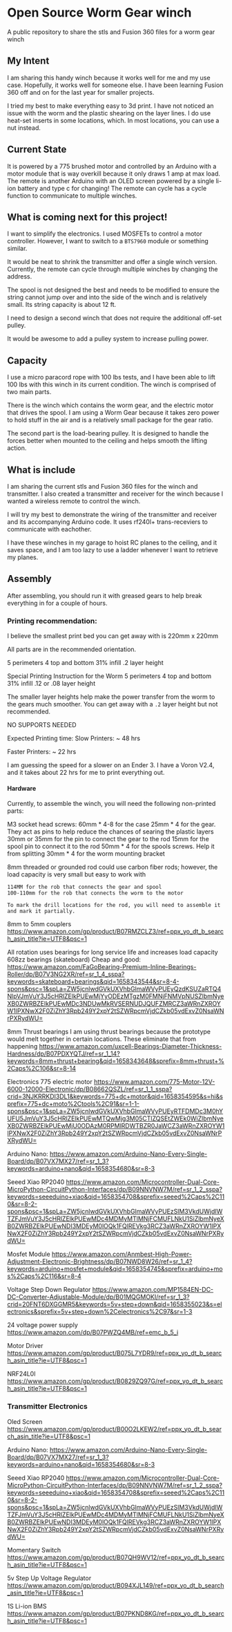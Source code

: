 # Open Source Worm Gear winch
A public repository to share the stls and Fusion 360 files for a worm gear winch

## My Intent
I am sharing this handy winch because it works well for me and my use case. Hopefully, it works well for someone else. I have been learning Fusion 360 off and on for the last year for smaller projects.

I tried my best to make everything easy to 3d print. I have not noticed an issue with the worm and the plastic shearing on the layer lines. 
I do use heat-set inserts in some locations, which. In most locations, you can use a nut instead.

## Current State

It is powered by a 775 brushed motor and controlled by an Arduino with a motor module that is way overkill because it only draws 1 amp at max load. The remote is another Arduino with an OLED screen powered by a single li-ion battery and type c for changing! The remote can cycle has a cycle function to communicate to multiple winches. 

## What is coming next for this project!
I want to simplify the electronics. I used MOSFETs to control a motor controller. However, I want to switch to a `BTS7960` module or something similar.

It would be neat to shrink the transmitter and offer a single winch version. Currently, the remote can cycle through multiple winches by changing the address.

The spool is not designed the best and needs to be modified to ensure the string cannot jump over and into the side of the winch and is relatively small. 
Its string capacity is about 12 ft. 

I need to design a second winch that does not require the additional off-set pulley.

It would be awesome to add a pulley system to increase pulling power.

## Capacity

I use a micro paracord rope with 100 lbs tests, and I have been able to lift 100 lbs with this winch in its current condition. The winch is comprised of two main parts.

There is the winch which contains the worm gear, and the electric motor that drives the spool. I am using a Worm Gear because it takes zero power to hold stuff in the air and is a relatively small package for the gear ratio.

The second part is the load-bearing pulley. It is designed to handle the forces better when mounted to the ceiling and helps smooth the lifting action.

## What is include

I am sharing the current stls and Fusion 360 files for the winch and transmitter.
I also created a transmitter and receiver for the winch because I wanted a wireless remote to control the winch. 

I will try my best to demonstrate the wiring of the transmitter and receiver and its accompanying Arduino code. It uses 
rf240l+ trans-receviers to communicate with eachother.

I have these winches in my garage to hoist RC planes to the ceiling, and it saves space, and I am too lazy to use a ladder whenever I want to retrieve my planes.

## Assembly

After assembling, you should run it with greased gears to help break everything in for a couple of hours. 

### Printing recommendation:

I believe the smallest print bed you can get away with is 220mm x 220mm

All parts are in the recommended orientation.

5 perimeters
4 top and bottom
31% infill
.2 layer height

Special Printing Instruction for the Worm
5 perimeters
4 top and bottom
31% infill
.12 or .08 layer height

The smaller layer heights help make the power transfer from the worm to the gears much smoother. 
You can get away with a `.2` layer height but not recommended.

NO SUPPORTS NEEDED

Expected Printing time: 
Slow Printers: ~ 48 hrs

Faster Printers: ~ 22 hrs

I am guessing the speed for a slower on an Ender 3. 
I have a Voron V2.4, and it takes about 22 hrs for me to print everything out. 

#### Hardware
Currently, to assemble the winch, you will need the following non-printed parts:

M3 socket head screws:
    60mm * 4-8 for the case
    25mm * 4 for the gear. They act as pins to help reduce the chances of 			searing the plastic layers
    30mm or 35mm for the pin to connect the gear to the rod
    15mm for the spool pin to connect it to the rod
    50mm * 4 for the spools screws. Help it from splitting
    30mm * 4 for the worm mounting bracket

8mm threaded or grounded rod
    could use carbon fiber rods; however, the load capacity is very small but easy to work with

    114MM for the rob that connects the gear and spool
    100-110mm for the rob that connects the worm to the motor
    
    To mark the drill locations for the rod, you will need to assemble it and mark it partially.

8mm to 5mm couplers
https://www.amazon.com/gp/product/B07RMZCLZ3/ref=ppx_yo_dt_b_search_asin_title?ie=UTF8&psc=1


All rotation uses bearings for long service life and increases load capacity
608zz bearings (skateboard)
    Cheap and good: https://www.amazon.com/FaGoBearing-Premium-Inline-Bearings-Roller/dp/B07V3NG2XR/ref=sr_1_4_sspa?keywords=skateboard+bearings&qid=1658343544&sr=8-4-spons&psc=1&spLa=ZW5jcnlwdGVkUXVhbGlmaWVyPUEyQzdKSUZaRTQ4NlpVJmVuY3J5cHRlZElkPUEwMjYyODEzMTgzM0FMNjFNMVpNUSZlbmNyeXB0ZWRBZElkPUEwMDc3NDUwMkRVSERNUDJQUFZMRCZ3aWRnZXROYW1lPXNwX2F0ZiZhY3Rpb249Y2xpY2tSZWRpcmVjdCZkb05vdExvZ0NsaWNrPXRydWU=

8mm Thrust bearings
    I am using thrust bearings because the prototype would melt together in certain locations. These eliminate that from happening
    https://www.amazon.com/uxcell-Bearings-Diameter-Thickness-Hardness/dp/B07PDXYQTJ/ref=sr_1_14?keywords=8mm+thrust+bearing&qid=1658343648&sprefix=8mm+thrust+%2Caps%2C106&sr=8-14

Electronics
 775 electric motor
 https://www.amazon.com/775-Motor-12V-6000-12000-Electronic/dp/B08662QSZL/ref=sr_1_1_sspa?crid=3NJKRRKDI3DL1&keywords=775+dc+motor&qid=1658354595&s=hi&sprefix=775+dc+moto%2Ctools%2C91&sr=1-1-spons&psc=1&spLa=ZW5jcnlwdGVkUXVhbGlmaWVyPUEyRTFDMDc3M0hYUFU5JmVuY3J5cHRlZElkPUEwMTQwMjg3M05CTlZQSEtZWEk0WiZlbmNyeXB0ZWRBZElkPUEwMjU0ODAzM0RPMlRDWTBZR0JaWCZ3aWRnZXROYW1lPXNwX2F0ZiZhY3Rpb249Y2xpY2tSZWRpcmVjdCZkb05vdExvZ0NsaWNrPXRydWU=

Arduino Nano: 
https://www.amazon.com/Arduino-Nano-Every-Single-Board/dp/B07VX7MX27/ref=sr_1_3?keywords=arduino+nano&qid=1658354680&sr=8-3

Seeed Xiao RP2040
https://www.amazon.com/Microcontroller-Dual-Core-MicroPython-CircuitPython-Interfaces/dp/B09NNVNW7M/ref=sr_1_2_sspa?keywords=seeeduino+xiao&qid=1658354708&sprefix=seeed%2Caps%2C110&sr=8-2-spons&psc=1&spLa=ZW5jcnlwdGVkUXVhbGlmaWVyPUEzSlM3VkdUWjdIWTZFJmVuY3J5cHRlZElkPUEwMDc4MDMyMTlMNjFCMUFLNkU1SiZlbmNyeXB0ZWRBZElkPUEwNDI3MDEyM0lOQk1FQlREVkg3RCZ3aWRnZXROYW1lPXNwX2F0ZiZhY3Rpb249Y2xpY2tSZWRpcmVjdCZkb05vdExvZ0NsaWNrPXRydWU=

Mosfet Module
https://www.amazon.com/Anmbest-High-Power-Adjustment-Electronic-Brightness/dp/B07NWD8W26/ref=sr_1_4?keywords=arduino+mosfet+module&qid=1658354745&sprefix=arduino+mos%2Caps%2C116&sr=8-4


Voltage Step Down Regulator
https://www.amazon.com/MP1584EN-DC-DC-Converter-Adjustable-Module/dp/B01MQGMOKI/ref=sr_1_3?crid=20FNT6DXGGMR5&keywords=5v+step+down&qid=1658355023&s=electronics&sprefix=5v+step+down%2Celectronics%2C97&sr=1-3

24 voltage power supply
https://www.amazon.com/dp/B07PWZQ4MB/ref=emc_b_5_i

Motor Driver
https://www.amazon.com/gp/product/B075L7YDR9/ref=ppx_yo_dt_b_search_asin_title?ie=UTF8&psc=1

NRF24L0l
https://www.amazon.com/gp/product/B0829ZQ97G/ref=ppx_yo_dt_b_search_asin_title?ie=UTF8&psc=1

### Transmitter Electronics 
Oled Screen
https://www.amazon.com/gp/product/B00O2LKEW2/ref=ppx_yo_dt_b_search_asin_title?ie=UTF8&psc=1

Arduino Nano: 
https://www.amazon.com/Arduino-Nano-Every-Single-Board/dp/B07VX7MX27/ref=sr_1_3?keywords=arduino+nano&qid=1658354680&sr=8-3

Seeed Xiao RP2040
https://www.amazon.com/Microcontroller-Dual-Core-MicroPython-CircuitPython-Interfaces/dp/B09NNVNW7M/ref=sr_1_2_sspa?keywords=seeeduino+xiao&qid=1658354708&sprefix=seeed%2Caps%2C110&sr=8-2-spons&psc=1&spLa=ZW5jcnlwdGVkUXVhbGlmaWVyPUEzSlM3VkdUWjdIWTZFJmVuY3J5cHRlZElkPUEwMDc4MDMyMTlMNjFCMUFLNkU1SiZlbmNyeXB0ZWRBZElkPUEwNDI3MDEyM0lOQk1FQlREVkg3RCZ3aWRnZXROYW1lPXNwX2F0ZiZhY3Rpb249Y2xpY2tSZWRpcmVjdCZkb05vdExvZ0NsaWNrPXRydWU=

Momentary Switch
https://www.amazon.com/gp/product/B07QH9WV12/ref=ppx_yo_dt_b_search_asin_title?ie=UTF8&psc=1

5v Step Up Voltage Regulator
https://www.amazon.com/gp/product/B094XJL149/ref=ppx_yo_dt_b_search_asin_title?ie=UTF8&psc=1

1S Li-ion BMS
https://www.amazon.com/gp/product/B07PKND8KG/ref=ppx_yo_dt_b_search_asin_title?ie=UTF8&psc=1